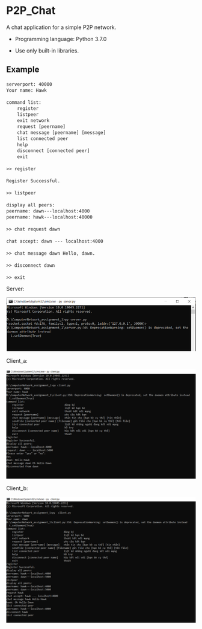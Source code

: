 # P2P_Chat

A chat application for a simple P2P network.

- Programming language: Python 3.7.0

- Use only built-in libraries.

## Example

    serverport: 40000
    Your name: Hawk
    
    command list:
        register                          
        listpeer                            
        exit network                        
        request [peername]        
        chat message [peername] [message]   
        list connected peer                
        help                               
        disconnect [connected peer]                      
        exit                                
    
    >> register
    
    Register Successful.
    
    >> listpeer
    
    display all peers:
    peername: dawn---localhost:4000
    peername: hawk---localhost:40000
    
    >> chat request dawn
    
    chat accept: dawn --- localhost:4000
    
    >> chat message dawn Hello, dawn.
    
    >> disconnect dawn
    
    >> exit


Server:

![](example/server.png)

Client_a:

![](example/clientA.png)

Client_b:

![](example/clientB.png)